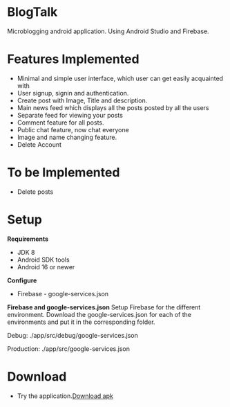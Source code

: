 # BlogTalk
Microblogging android application.
Using Android Studio and Firebase.

# Features Implemented
<ul>
  <li>Minimal and simple user interface, which user can get easily acquainted with</li>
  <li>User signup, signin and authentication.</li>
  <li>Create post with Image, Title and description.</li>
  <li>Main news feed which displays all the posts posted by all the users</li>
  <li>Separate feed for viewing your posts</li>
  <li>Comment feature for all posts.</li>
  <li>Public chat feature, now chat everyone</li>
  <li>Image and name changing feature.</li>
  <li>Delete Account</li>
</ul>

# To be Implemented
<ul>
  <li>Delete posts</li>
</ul>

# Setup
<strong>Requirements</strong>
<ul>
  <li>JDK 8</li>
  <li>Android SDK tools</li>
  <li>Android 16 or newer</li>
</ul>
<strong>Configure</strong>
<ul>
  <li>Firebase - google-services.json</li>
</ul>
<strong>Firebase and google-services.json</strong>
Setup Firebase for the different environment. Download the google-services.json for each of the environments and put it in the corresponding folder.

Debug: ./app/src/debug/google-services.json

Production: ./app/src/google-services.json

# Download
* Try the application.<a href="https://github.com/cs5-sam/BlogTalk/tree/master/app/release/app-release.apk" target="_blank" download>Download apk</a>
